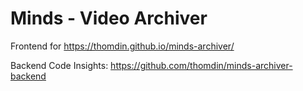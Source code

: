 # Minds - Video Archiver

Frontend for https://thomdin.github.io/minds-archiver/

Backend Code Insights: https://github.com/thomdin/minds-archiver-backend